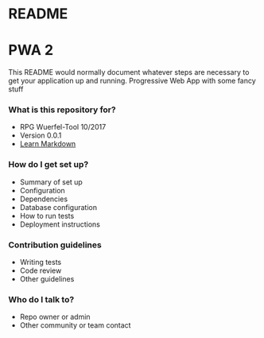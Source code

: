 # README #
# PWA 2 #
This README would normally document whatever steps are necessary to get your application up and running.
Progressive Web App with some fancy stuff

### What is this repository for? ###

* RPG Wuerfel-Tool 10/2017
* Version 0.0.1
* [Learn Markdown](https://bitbucket.org/tutorials/markdowndemo)

### How do I get set up? ###

* Summary of set up
* Configuration
* Dependencies
* Database configuration
* How to run tests
* Deployment instructions

### Contribution guidelines ###

* Writing tests
* Code review
* Other guidelines

### Who do I talk to? ###

* Repo owner or admin
* Other community or team contact